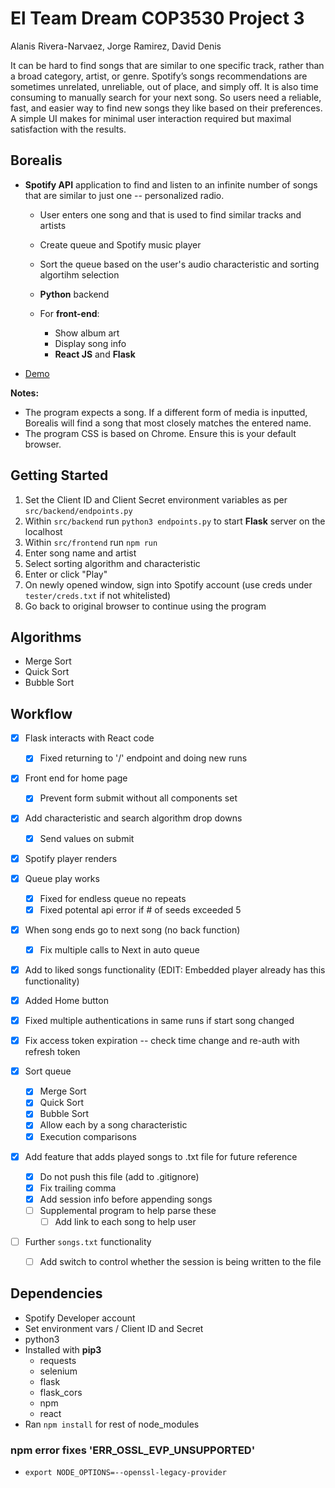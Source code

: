 # El Team Dream COP3530 Project 3
Alanis Rivera-Narvaez, Jorge Ramirez, David Denis

It can be hard to find songs that are similar to one specific track, rather than a broad category, artist, or genre. Spotify’s songs recommendations are sometimes unrelated, unreliable, out of place, and simply off. It is also time consuming to manually search for your next song. So users need a reliable, fast, and easier way to find new songs they like based on their preferences. A simple UI makes for minimal user interaction required but maximal satisfaction with the results.

## Borealis
- **Spotify API** application to find and listen to an infinite number of songs that are similar to just one -- personalized radio.
  - User enters one song and that is used to find similar tracks and artists
  - Create queue and Spotify music player
  - Sort the queue based on the user's audio characteristic and sorting algortihm selection
  - **Python** backend

  - For **front-end**: 
    - Show album art
    - Display song info 
    - **React JS** and **Flask**

- [Demo](https://youtu.be/8d2Dl2nf7Qg)

**Notes:** 
- The program expects a song. If a different form of media is inputted, Borealis will find a song that most closely matches the entered name.
- The program CSS is based on Chrome. Ensure this is your default browser.

## Getting Started
1. Set the Client ID and Client Secret environment variables as per `src/backend/endpoints.py`
2. Within `src/backend` run `python3 endpoints.py` to start **Flask** server on the localhost
3. Within `src/frontend` run `npm run`
4. Enter song name and artist
5. Select sorting algorithm and characteristic
6. Enter or click "Play"
7. On newly opened window, sign into Spotify account (use creds under `tester/creds.txt` if not whitelisted)
8. Go back to original browser to continue using the program

## Algorithms
- Merge Sort
- Quick Sort
- Bubble Sort

## Workflow
- [x] Flask interacts with React code
  - [x] Fixed returning to '/' endpoint and doing new runs
- [x] Front end for home page
  - [x] Prevent form submit without all components set
- [x] Add characteristic and search algorithm drop downs
  - [x] Send values on submit
- [x] Spotify player renders
- [x] Queue play works
  - [x] Fixed for endless queue no repeats
  - [x] Fixed potental api error if # of seeds exceeded 5
- [x] When song ends go to next song (no back function)
  - [x] Fix multiple calls to Next in auto queue
- [x] Add to liked songs functionality (EDIT: Embedded player already has this functionality)
- [x] Added Home button
- [x] Fixed multiple authentications in same runs if start song changed
- [x] Fix access token expiration -- check time change and re-auth with refresh token

- [x] Sort queue
  - [x] Merge Sort
  - [x] Quick Sort
  - [x] Bubble Sort
  - [x] Allow each by a song characteristic
  - [x] Execution comparisons

- [x] Add feature that adds played songs to .txt file for future reference
  - [x] Do not push this file (add to .gitignore)
  - [x] Fix trailing comma
  - [x] Add session info before appending songs
  - [ ] Supplemental program to help parse these
    - [ ] Add link to each song to help user

- [ ] Further `songs.txt` functionality
  - [ ] Add switch to control whether the session is being written to the file

## Dependencies
- Spotify Developer account
- Set environment vars / Client ID and Secret
- python3
- Installed with **pip3**
  - requests
  - selenium
  - flask
  - flask_cors
  - npm
  - react
- Ran `npm install` for rest of node_modules

### npm error fixes 'ERR_OSSL_EVP_UNSUPPORTED'
- `export NODE_OPTIONS=--openssl-legacy-provider`
